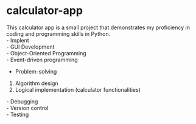 # calculator-app
 This calculator app is a small project that demonstrates my proficiency in coding and programming skills in Python. 
   </br>- Implent
   </br>- GUI Development
   </br>- Object-Oriented Programming
   </br>- Event-driven programming
   - Problem-solving
   <ol>
    <li>Algorithm design</li>
    <li>Logical implementation (calculator functionalities)</li>
   </ol>
   - Debugging 
   </br>- Version control
   </br>- Testing
